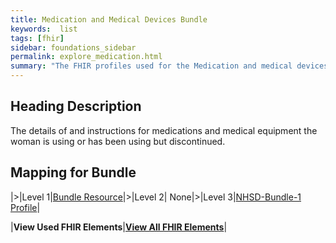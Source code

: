 ```yaml
---
title: Medication and Medical Devices Bundle
keywords:  list
tags: [fhir]
sidebar: foundations_sidebar
permalink: explore_medication.html
summary: "The FHIR profiles used for the Medication and medical devices Bundle"
---
```


## Heading Description ##
The details of and instructions for medications and medical equipment the woman is using or has been using but discontinued.

## Mapping for Bundle ##

|>|Level 1|[Bundle Resource](http://hl7.org/fhir/stu3/bundle.html)|>|Level 2| None|>|Level 3|[NHSD-Bundle-1 Profile](http://xxx)|


|**View Used FHIR Elements**|**[View All FHIR Elements](explore_medication_all.html#mapping-for-bundle)**|


